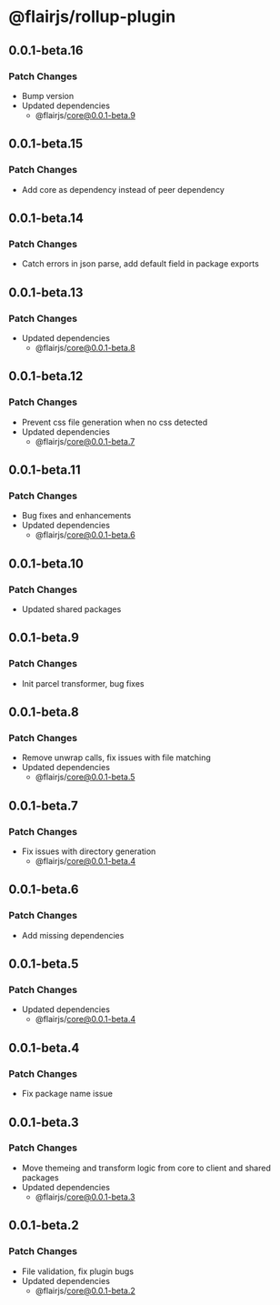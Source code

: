 # @flairjs/rollup-plugin

## 0.0.1-beta.16

### Patch Changes

- Bump version
- Updated dependencies
  - @flairjs/core@0.0.1-beta.9

## 0.0.1-beta.15

### Patch Changes

- Add core as dependency instead of peer dependency

## 0.0.1-beta.14

### Patch Changes

- Catch errors in json parse, add default field in package exports

## 0.0.1-beta.13

### Patch Changes

- Updated dependencies
  - @flairjs/core@0.0.1-beta.8

## 0.0.1-beta.12

### Patch Changes

- Prevent css file generation when no css detected
- Updated dependencies
  - @flairjs/core@0.0.1-beta.7

## 0.0.1-beta.11

### Patch Changes

- Bug fixes and enhancements
- Updated dependencies
  - @flairjs/core@0.0.1-beta.6

## 0.0.1-beta.10

### Patch Changes

- Updated shared packages

## 0.0.1-beta.9

### Patch Changes

- Init parcel transformer, bug fixes

## 0.0.1-beta.8

### Patch Changes

- Remove unwrap calls, fix issues with file matching
- Updated dependencies
  - @flairjs/core@0.0.1-beta.5

## 0.0.1-beta.7

### Patch Changes

- Fix issues with directory generation
  - @flairjs/core@0.0.1-beta.4

## 0.0.1-beta.6

### Patch Changes

- Add missing dependencies

## 0.0.1-beta.5

### Patch Changes

- Updated dependencies
  - @flairjs/core@0.0.1-beta.4

## 0.0.1-beta.4

### Patch Changes

- Fix package name issue

## 0.0.1-beta.3

### Patch Changes

- Move themeing and transform logic from core to client and shared packages
- Updated dependencies
  - @flairjs/core@0.0.1-beta.3

## 0.0.1-beta.2

### Patch Changes

- File validation, fix plugin bugs
- Updated dependencies
  - @flairjs/core@0.0.1-beta.2
